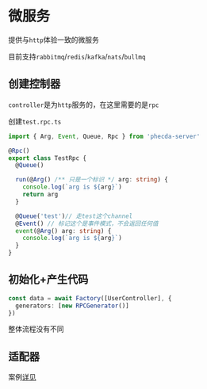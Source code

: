 # 微服务

提供与`http`体验一致的微服务

目前支持`rabbitmq`/`redis`/`kafka`/`nats`/`bullmq`

## 创建控制器

`controller`是为`http`服务的，在这里需要的是`rpc`

创建`test.rpc.ts`

```ts
import { Arg, Event, Queue, Rpc } from 'phecda-server'

@Rpc()
export class TestRpc {
  @Queue()

  run(@Arg() /** 只是一个标识 */ arg: string) {
    console.log(`arg is ${arg}`)
    return arg
  }

  @Queue('test')// 走test这个channel
  @Event() // 标记这个是事件模式，不会返回任何值
  event(@Arg() arg: string) {
    console.log(`arg is ${arg}`)
  }
}
```


## 初始化+产生代码



```ts
const data = await Factory([UserController], {
  generators: [new RPCGenerator()]
})
```

整体流程没有不同



## 适配器

案例[详见](https://github.com/fgsreally/phecda/tree/main/examples/server/src/rpc)